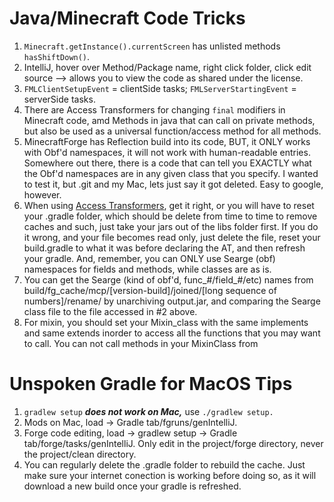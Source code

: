 # Java/Minecraft Code Tricks

1.   `Minecraft.getInstance().currentScreen` has unlisted methods `hasShiftDown()`.
1.   IntelliJ, hover over Method/Package name, right click folder, click edit source --> allows you to view the code as shared under the license.
1.   `FMLClientSetupEvent` = clientSide tasks; `FMLServerStartingEvent` = serverSide tasks.
1.   There are Access Transformers for changing `final` modifiers in Minecraft code, amd Methods in java that can call on private methods, but also be used as a universal function/access method for all methods.
1.   MinecraftForge has Reflection build into its code, BUT, it ONLY works with Obf'd namespaces, it will not work with human-readable entries. Somewhere out there, there is a code that can tell you EXACTLY what the Obf'd namespaces are in any given class that you specify. I wanted to test it, but .git and my Mac, lets just say it got deleted. Easy to google, however.
1.   When using [Access Transformers](https://mcforge.readthedocs.io/en/1.16.x/advanced/accesstransformers/), get it right, or you will have to reset your .gradle folder, which should be delete from time to time to remove caches and such, just take your jars out of the libs folder first. If you do it wrong, and your file becomes read only, just delete the file, reset your build.gradle to what it was before declaring the AT, and then refresh your gradle. And, remember, you can ONLY use Searge (obf) namespaces for fields and methods, while classes are as is.
1.   You can get the Searge (kind of obf'd, func_#/field_#/etc) names from build/fg_cache/mcp/[version-build]/joined/[long sequence of numbers]/rename/ by unarchiving output.jar, and comparing the Searge class file to the file accessed in #2 above.
1.   For mixin, you should set your Mixin_class with the same implements and same extends inorder to access all the functions that you may want to call. You can not call methods in your MixinClass from 

# Unspoken Gradle for MacOS Tips
1.   `gradlew setup` ***does not work on Mac,*** use `./gradlew setup.`
1.   Mods on Mac, load -> Gradle tab/fgruns/genIntelliJ.
1.   Forge code editing, load -> gradlew setup -> Gradle tab/forge/tasks/genIntelliJ. Only edit in the project/forge directory, never the project/clean directory.
1.   You can regularly delete the .gradle folder to rebuild the cache. Just make sure your internet conection is working before doing so, as it will download a new build once your gradle is refreshed.
